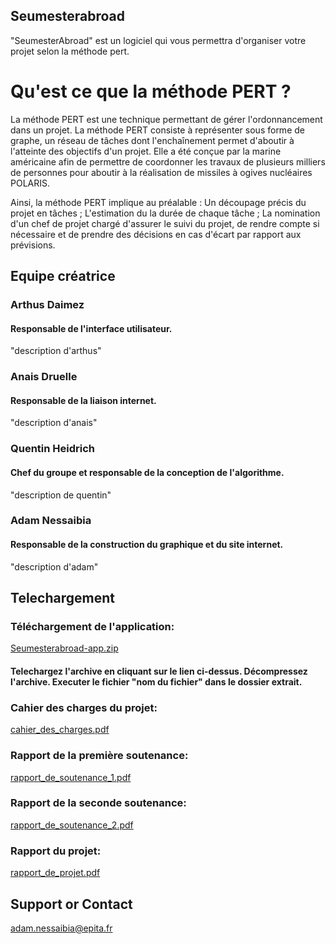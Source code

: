 ## Seumesterabroad

"SeumesterAbroad" est un logiciel qui vous permettra d'organiser votre projet selon la méthode pert.

# Qu'est ce que la méthode PERT ?
La méthode PERT est une technique permettant de gérer l'ordonnancement dans un projet. La méthode PERT consiste à représenter sous forme de graphe, un réseau de tâches dont l'enchaînement permet d'aboutir à l'atteinte des objectifs d'un projet.
Elle a été conçue par la marine américaine afin de permettre de coordonner les travaux de plusieurs milliers de personnes pour aboutir à la réalisation de missiles à ogives nucléaires POLARIS.

Ainsi, la méthode PERT implique au préalable :
Un découpage précis du projet en tâches ;
L'estimation du la durée de chaque tâche ;
La nomination d'un chef de projet chargé d'assurer le suivi du projet, de rendre compte si nécessaire et de prendre des décisions en cas d'écart par rapport aux prévisions.


## Equipe créatrice
### Arthus Daimez
#### Responsable de l'interface utilisateur. 
"description d'arthus"
### Anais Druelle
#### Responsable de la liaison internet. 
"description d'anais"
### Quentin Heidrich
#### Chef du groupe et responsable de la conception de l'algorithme.
"description de quentin"
### Adam Nessaibia
#### Responsable de la construction du graphique et du site internet. 
"description d'adam"

## Telechargement

### Téléchargement de l'application: 
[Seumesterabroad-app.zip](./Seumesterabroad-app.zip)
#### Telechargez l'archive en cliquant sur le lien ci-dessus. Décompressez l'archive. Executer le fichier "nom du fichier" dans le dossier extrait.

### Cahier des charges du projet: 
[cahier_des_charges.pdf](./cahier_des_charges_SEUMester_Abroad.pdf)
### Rapport de la première soutenance:
[rapport_de_soutenance_1.pdf](./Rapport_de_soutenance_1.pdf)
### Rapport de la seconde soutenance:
[rapport_de_soutenance_2.pdf](./rapport_de_soutenance_2.pdf)
### Rapport du projet:
[rapport_de_projet.pdf](./rapport_de_tah_le_projet.pdf)

## Support or Contact
adam.nessaibia@epita.fr
